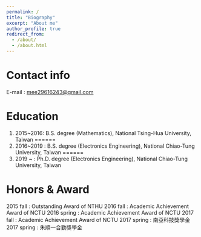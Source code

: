 ```yaml
---
permalink: /
title: "Biography"
excerpt: "About me"
author_profile: true
redirect_from: 
  - /about/
  - /about.html
---
```



Contact info
======
E-mail : mee29616243@gmail.com

Education
======
1. 2015~2016: B.S. degree (Mathematics), National Tsing-Hua University, Taiwan 
======
2. 2016~2019 : B.S. degree (Electronics Engineering), National Chiao-Tung University, Taiwan
======
3. 2019 ~ : Ph.D. degree (Electronics Engineering), National Chiao-Tung University, Taiwan

Honors & Award
======
2015 fall : Outstanding Award of NTHU
2016 fall : Academic Achievement Award of NCTU
2016 spring : Academic Achievement Award of NCTU
2017 fall : Academic Achievement Award of NCTU
2017 spring : 南亞科技獎學金
2017 spring : 朱順一合勤獎學金

